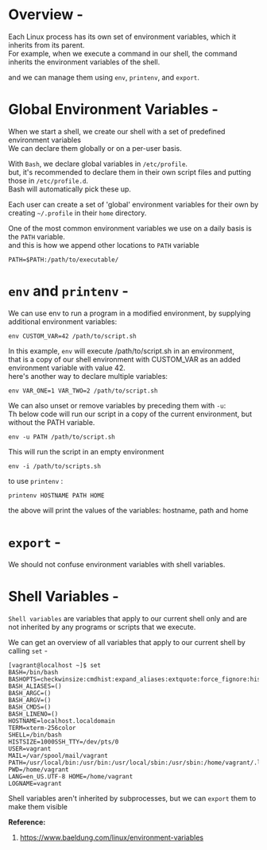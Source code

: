 # Overview - 

Each Linux process has its own set of environment variables, which it inherits from its parent.  
For example, when we execute a command in our shell, the command inherits the environment variables of the shell.  

and we can manage them using `env`, `printenv`, and `export`.  

# Global Environment Variables - 
When we start a shell, we create our shell with a set of predefined environment variables  
We can declare them globally or on a per-user basis.  

With `Bash`, we declare global variables in `/etc/profile`.  
but, it's recommended to declare them in their own script files and putting those in `/etc/profile.d`.  
Bash will automatically pick these up.  

Each user can create a set of 'global' environment variables for their own by creating `~/.profile` in their `home` directory.  

One of the most common environment variables we use on a daily basis is the `PATH` variable.  
and this is how we append other locations to `PATH` variable  
```shell
PATH=$PATH:/path/to/executable/
```

# `env` and `printenv` - 
We can use env to run a program in a modified environment, by supplying additional environment variables:  
```shell
env CUSTOM_VAR=42 /path/to/script.sh
```
In this example, `env` will execute /path/to/script.sh in an environment,  
that is a copy of our shell environment with CUSTOM_VAR as an added environment variable with value 42.  
here's another way to declare multiple variables:  
```shell
env VAR_ONE=1 VAR_TWO=2 /path/to/script.sh
```
We can also unset or remove variables by preceding them with `-u`:  
Th below code will run our script in a copy of the current environment, but without the PATH variable.  
```shell
env -u PATH /path/to/script.sh
```

This will run the script in an empty environment  
```shell
env -i /path/to/scripts.sh
```

to use `printenv` :  
```shell
printenv HOSTNAME PATH HOME
```
the above will print the values of the variables: hostname, path and home  

# `export` - 
We should not confuse environment variables with shell variables.  


# Shell Variables - 

`Shell variables` are variables that apply to our current shell only and are not inherited by any programs or scripts that we execute.  

We can get an overview of all variables that apply to our current shell by calling `set` -  

```shell
[vagrant@localhost ~]$ set
BASH=/bin/bash
BASHOPTS=checkwinsize:cmdhist:expand_aliases:extquote:force_fignore:histappend:hostcomplete:interactive_comments:login_shell:progcomp:promptvars:sourcepath
BASH_ALIASES=()
BASH_ARGC=()
BASH_ARGV=()
BASH_CMDS=()
BASH_LINENO=()
HOSTNAME=localhost.localdomain
TERM=xterm-256color
SHELL=/bin/bash
HISTSIZE=1000SSH_TTY=/dev/pts/0
USER=vagrant
MAIL=/var/spool/mail/vagrant
PATH=/usr/local/bin:/usr/bin:/usr/local/sbin:/usr/sbin:/home/vagrant/.local/bin:/home/vagrant/bin
PWD=/home/vagrant
LANG=en_US.UTF-8 HOME=/home/vagrant
LOGNAME=vagrant
```

Shell variables aren't inherited by subprocesses, but we can `export` them to make them visible  

**Reference:**  
1. https://www.baeldung.com/linux/environment-variables

